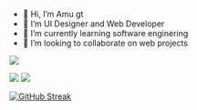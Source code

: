 - 👋 Hi, I’m Amu gt
- 👀 I’m UI Designer and Web Developer
- 🌱 I’m currently learning software enginering
- 💞️ I’m looking to collaborate on web projects


![](http://github-profile-summary-cards.vercel.app/api/cards/profile-details?username=Amugt&theme=github_dark)

![](http://github-profile-summary-cards.vercel.app/api/cards/repos-per-language?username=Amugt&theme=github_dark)  ![](http://github-profile-summary-cards.vercel.app/api/cards/most-commit-language?username=Amugt&theme=github_dark)

[![GitHub Streak](http://github-readme-streak-stats.herokuapp.com?user=Amug)](https://git.io/streak-stats)

